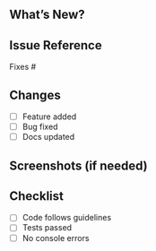 ## What’s New?

## Issue Reference
Fixes #<issue number>

## Changes
- [ ] Feature added
- [ ] Bug fixed
- [ ] Docs updated

## Screenshots (if needed)  

## Checklist
- [ ] Code follows guidelines
- [ ] Tests passed
- [ ] No console errors